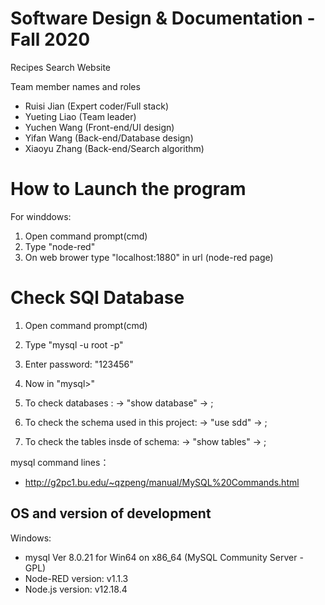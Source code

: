# Software Design & Documentation - Fall 2020

Recipes Search Website

Team member names and roles 
- Ruisi Jian (Expert coder/Full stack) 
- Yueting Liao (Team leader) 
- Yuchen Wang (Front-end/UI design) 
- Yifan Wang (Back-end/Database design)
- Xiaoyu Zhang (Back-end/Search algorithm)

# How to Launch the program

For winddows:
1. Open command prompt(cmd) 
2. Type "node-red"
3. On web brower type "localhost:1880" in url (node-red page)

# Check SQl Database
1. Open command prompt(cmd) 
2. Type "mysql -u root -p"
3. Enter password: "123456"

4. Now in "mysql>"
5. To check databases :
	-> "show database"
	-> ;
6. To check the schema used in this project:
	-> "use sdd"
	-> ;
7. To check the tables insde of schema:
	-> "show tables"
	-> ;


mysql command lines：
- http://g2pc1.bu.edu/~qzpeng/manual/MySQL%20Commands.html



## OS and version of development

Windows:
- mysql  Ver 8.0.21 for Win64 on x86_64 (MySQL Community Server - GPL)
- Node-RED version: v1.1.3
- Node.js  version: v12.18.4
